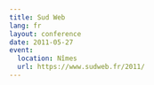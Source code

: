 ```yaml
---
title: Sud Web
lang: fr
layout: conference
date: 2011-05-27
event:
  location: Nîmes
  url: https://www.sudweb.fr/2011/
---
```

